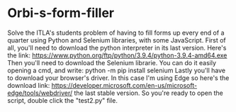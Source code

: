 # Orbi-s-form-filler
Solve the ITLA's students problem of having to fill forms up every end of a quarter using Python and Selenium libraries, with some JavaScript.
First of all, you'll need to download the python interpreter in its last version. Here's the link: https://www.python.org/ftp/python/3.9.4/python-3.9.4-amd64.exe
Then you'll need to download the Selenium librarie. You can do it easily opening a cmd, and write: python -m pip install selenium
Lastly you'll have to download your browser's driver. In this case I'm using Edge so here's the download link: https://developer.microsoft.com/en-us/microsoft-edge/tools/webdriver/ the last stable version.
So you're ready to open the script, double click the "test2.py" file.
